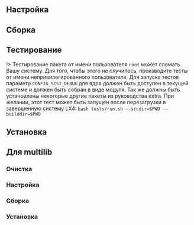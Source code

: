 <pkg :name="'util-linux'" instsize showsbu2></pkg>
## Настройка
<package-script :package="'util-linux'" :type="'configure'"></package-script>

## Сборка
<package-script :package="'util-linux'" :type="'build'"></package-script>

## Тестирование

!> Тестирование пакета от имени пользователя `root` может сломать Вашу систему. Для того, чтобы этого не случилось, производите тесты от имени непривилегированного пользователя. Для запуска тестов параметр `CONFIG_SCSI_DEBUG` для ядра должен быть доступен в текущей системе и должен быть собран в виде модуля. Так же должны быть установлены некоторые другие пакеты из руководства extra. При желании, этот тест может быть запущен после перезагрузки в завершенную систему LX4: ``bash tests/run.sh --srcdir=$PWD --builddir=$PWD``

<package-script :package="'util-linux'" :type="'test'"></package-script>

## Установка
<package-script :package="'util-linux'" :type="'install'"></package-script>
 
## Для multilib

### Очистка

<package-script :package="'util-linux'" :type="'multi_prepare'"></package-script>

### Настройка
<package-script :package="'util-linux'" :type="'multi_configure'"></package-script>

### Сборка 
<package-script :package="'util-linux'" :type="'multi_build'"></package-script>

### Установка
<package-script :package="'util-linux'" :type="'multi_install'"></package-script>

<script>
	new Vue({ el: '#main' })
</script> 
